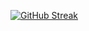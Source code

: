 [![GitHub Streak](https://streak-stats.demolab.com/?user=UAndo&theme=dark)](https://git.io/streak-stats)
